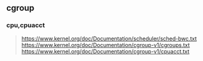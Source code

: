 ## cgroup

### cpu,cpuacct


> https://www.kernel.org/doc/Documentation/scheduler/sched-bwc.txt
> https://www.kernel.org/doc/Documentation/cgroup-v1/cgroups.txt
> https://www.kernel.org/doc/Documentation/cgroup-v1/cpuacct.txt